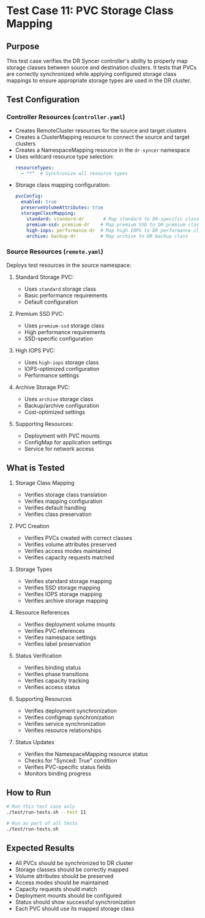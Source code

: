 # Test Case 11: PVC Storage Class Mapping

## Purpose
This test case verifies the DR Syncer controller's ability to properly map storage classes between source and destination clusters. It tests that PVCs are correctly synchronized while applying configured storage class mappings to ensure appropriate storage types are used in the DR cluster.

## Test Configuration

### Controller Resources (`controller.yaml`)
- Creates RemoteCluster resources for the source and target clusters
- Creates a ClusterMapping resource to connect the source and target clusters
- Creates a NamespaceMapping resource in the `dr-syncer` namespace
- Uses wildcard resource type selection:
  ```yaml
  resourceTypes:
    - "*"  # Synchronize all resource types
  ```
- Storage class mapping configuration:
  ```yaml
  pvcConfig:
    enabled: true
    preserveVolumeAttributes: true
    storageClassMapping:
      standard: standard-dr       # Map standard to DR-specific class
      premium-ssd: premium-dr    # Map premium SSD to DR premium class
      high-iops: performance-dr  # Map high IOPS to DR performance class
      archive: backup-dr         # Map archive to DR backup class
  ```

### Source Resources (`remote.yaml`)
Deploys test resources in the source namespace:
1. Standard Storage PVC:
   - Uses `standard` storage class
   - Basic performance requirements
   - Default configuration

2. Premium SSD PVC:
   - Uses `premium-ssd` storage class
   - High performance requirements
   - SSD-specific configuration

3. High IOPS PVC:
   - Uses `high-iops` storage class
   - IOPS-optimized configuration
   - Performance settings

4. Archive Storage PVC:
   - Uses `archive` storage class
   - Backup/archive configuration
   - Cost-optimized settings

5. Supporting Resources:
   - Deployment with PVC mounts
   - ConfigMap for application settings
   - Service for network access

## What is Tested
1. Storage Class Mapping
   - Verifies storage class translation
   - Verifies mapping configuration
   - Verifies default handling
   - Verifies class preservation

2. PVC Creation
   - Verifies PVCs created with correct classes
   - Verifies volume attributes preserved
   - Verifies access modes maintained
   - Verifies capacity requests matched

3. Storage Types
   - Verifies standard storage mapping
   - Verifies SSD storage mapping
   - Verifies IOPS storage mapping
   - Verifies archive storage mapping

4. Resource References
   - Verifies deployment volume mounts
   - Verifies PVC references
   - Verifies namespace settings
   - Verifies label preservation

5. Status Verification
   - Verifies binding status
   - Verifies phase transitions
   - Verifies capacity tracking
   - Verifies access status

6. Supporting Resources
   - Verifies deployment synchronization
   - Verifies configmap synchronization
   - Verifies service synchronization
   - Verifies resource relationships

7. Status Updates
   - Verifies the NamespaceMapping resource status
   - Checks for "Synced: True" condition
   - Verifies PVC-specific status fields
   - Monitors binding progress

## How to Run
```bash
# Run this test case only
./test/run-tests.sh --test 11

# Run as part of all tests
./test/run-tests.sh
```

## Expected Results
- All PVCs should be synchronized to DR cluster
- Storage classes should be correctly mapped
- Volume attributes should be preserved
- Access modes should be maintained
- Capacity requests should match
- Deployment mounts should be configured
- Status should show successful synchronization
- Each PVC should use its mapped storage class

